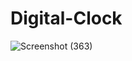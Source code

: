 # Digital-Clock

![Screenshot (363)](https://github.com/sharifnissanbin/Digital-Clock/assets/130214908/4af54a87-f72b-450e-b46e-3cc4acfa6cb5)
